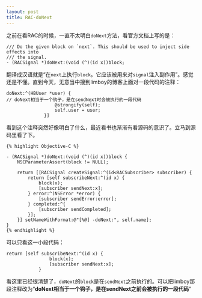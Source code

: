 ```yaml
---
layout: post
title: RAC-doNext
---
```


之前在看RAC的时候，一直不太明白`doNext`方法，看官方文档上写的是：


	/// Do the given block on `next`. This should be used to inject side effects into
	/// the signal.
	- (RACSignal *)doNext:(void (^)(id x))block;
	
翻译成汉语就是“在`next`上执行`block`。它应该被用来对`signal`注入副作用”。感觉还是不懂。直到今天，无意当中搜到limboy的博客上面对一段代码的注释：

	doNext:^(HBUser *user) {
	// doNext相当于一个钩子，是在sendNext时会被执行的一段代码
	                  @strongify(self);
	                  self.user = user;
	              }]

看到这个注释突然好像明白了什么，最近看书也渐渐有看源码的意识了。立马到源码里看了下。

	{% highlight Objective-C %}

	- (RACSignal *)doNext:(void (^)(id x))block {
		NSCParameterAssert(block != NULL);
	
		return [[RACSignal createSignal:^(id<RACSubscriber> subscriber) {
			return [self subscribeNext:^(id x) {
				block(x);
				[subscriber sendNext:x];
			} error:^(NSError *error) {
				[subscriber sendError:error];
			} completed:^{
				[subscriber sendCompleted];
			}];
		}] setNameWithFormat:@"[%@] -doNext:", self.name];
	}
	{% endhighlight %}

可以只看这一小段代码：

	return [self subscribeNext:^(id x) {
					block(x);
					[subscriber sendNext:x];
				}
				
看这里已经很清楚了，`doNext`的`block`是在`sendNext`之前执行的。可以把limboy那段注释改为“**doNext相当于一个钩子，是在sendNext之前会被执行的一段代码**”